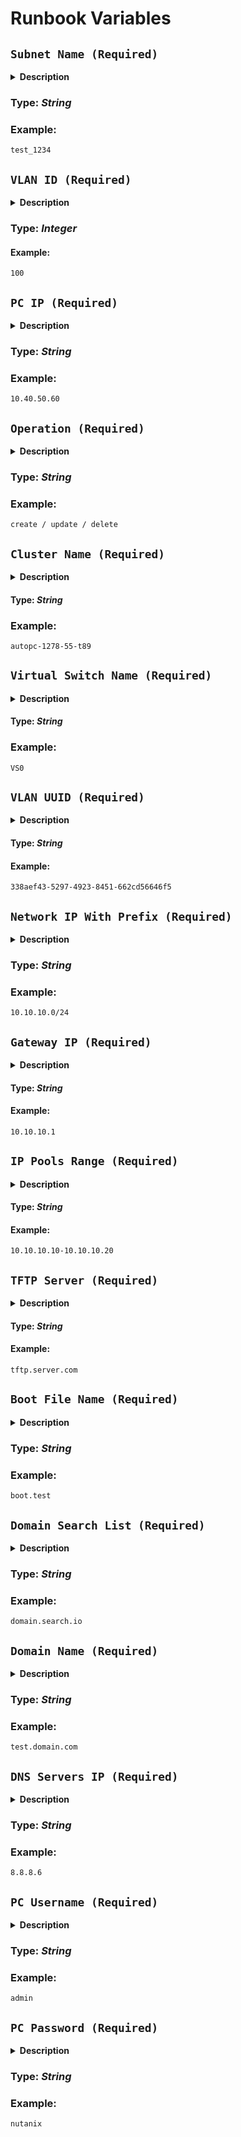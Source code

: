 # Runbook Variables

## **`Subnet Name (Required)`** 

  <details>
  <summary><b>Description</b></summary>
  The Nutanix Subnet of VLAN type refers to a virtual local area network (VLAN) subnet that is created and managed within a Nutanix cluster. It allows multiple networks to coexist on the same physical network, and can be used to segregate traffic based on specific requirements, such as security or performance. The Nutanix VLAN Subnet Name variable is typically used to identify and manage this type of subnet.
  </details>  
  
  ### **Type:** _String_

  ### **Example:**
  ```
  test_1234
  ```

## **`VLAN ID (Required)`**

  <details>
  <summary><b>Description</b></summary>
  A VLAN Subnet VLAN ID is a numerical identifier assigned to a virtual local area network (VLAN) subnet within a larger network. It is used to differentiate traffic on the network and enable better network management, particularly in larger environments where multiple VLANs are in use. In the context of Nutanix, the VLAN Subnet VLAN ID variable may be used to assign a unique ID to a VLAN subnet that is being managed within a Nutanix cluster.
  </details>

  ### **Type:** _Integer_

  #### **Example:**
  ```
  100
  ```

## **`PC IP (Required)`**

  <details>
  <summary><b>Description</b></summary>
   The Nutanix Prism Central IP is the network address or IP address of the Nutanix Prism Central management platform. It is the location where you can access the central management console for managing Nutanix clusters, including virtualization, storage, and networking resources. You can use this IP address to connect to the Prism Central instance from a web browser or through API calls to automate management tasks. It is important to keep the Nutanix Prism Central IP secure, as it provides access to the management platform and the Nutanix clusters it manages.
  </details>

  ### **Type:** _String_

  ### **Example:**
  ```
  10.40.50.60
  ```

## **`Operation (Required)`**

  <details>
  <summary><b>Description</b></summary>
    This variable is used to determine the type of operation to perform on a Nutanix VLAN subnet. It should be set to 'create', 'update', or 'delete', depending on the desired action.

    'create': Use this option to create a new Nutanix VLAN subnet.
    'update': Use this option to modify an existing Nutanix VLAN subnet.
    'delete': Use this option to remove an existing Nutanix VLAN subnet.

    The value of this variable will determine the specific API call that will be made to the Nutanix management platform, so it is crucial to ensure that the correct value is set for the intended operation.

    Note that some operations may require additional parameters or configuration options, depending on the specific resource being created, updated, or deleted. Refer to the Nutanix documentation and API reference for more details on the requirements for each operation.

    It is important to note that Nutanix VLAN subnets play a crucial role in managing virtual networks within a Nutanix cluster. Therefore, any modifications made to these subnets can have an impact on the overall performance of the cluster. To avoid any potential issues, it is recommended to adhere to best practices and thoroughly test any changes in a non-production environment before deploying them in a production environment.

  </details>

  ### **Type:** _String_

  ### **Example:**
  ```
  create / update / delete
  ```

## **`Cluster Name (Required)`**

  <details>
  <summary><b>Description</b></summary>
  The Nutanix Cluster Name variable is used to store the name of the Nutanix cluster being managed. It is a critical identifier for the cluster within the Nutanix environment and in external systems that interact with the cluster.

  The Nutanix cluster is a group of Nutanix nodes that work together to provide a scalable, highly available, and performant infrastructure for virtualized workloads. The cluster uses software-defined storage and hyperconverged infrastructure (HCI) technology to provide a distributed file system that aggregates the local storage of each node and presents it as a single shared pool of storage to the virtual machines running on the cluster.

  The Nutanix Cluster Name variable is typically used in conjunction with other Nutanix management variables, such as the Prism Central IP address, to manage the Nutanix cluster. It should be set to a unique and descriptive name that accurately reflects the purpose and function of the Nutanix cluster.

  Maintaining the Nutanix Cluster Name variable is crucial to ensure that the cluster remains identifiable and correctly configured. This helps to avoid any confusion with other clusters in the environment and ensures that the Nutanix cluster can be effectively managed and monitored.

  </details>

  #### **Type:** _String_

  ### **Example:**
  ```
  autopc-1278-55-t89
  ```

## **`Virtual Switch Name (Required)`**

  <details>
  <summary><b>Description</b></summary>
    The Nutanix VLAN Subnet Virtual Switch Name variable is used to store the name of the virtual switch associated with the VLAN subnet in the Nutanix environment. This virtual switch is used to provide connectivity between virtual machines and other resources within the Nutanix cluster.
  </details>

  #### **Type:** _String_

  ### **Example:**
  ```
  VS0
  ```

## **`VLAN UUID (Required)`**

  <details>
  <summary><b>Description</b></summary>
    The Nutanix VLAN Subnet VLAN UUID variable stores the unique identifier (UUID) of the VLAN associated with the subnet being managed in a Nutanix cluster. The VLAN UUID is used to uniquely identify the VLAN and associate it with the corresponding subnet. This variable is typically used in conjunction with other Nutanix management variables, such as the VLAN Subnet Name and Virtual Switch Name, to manage virtual networks within a Nutanix cluster. It is important to ensure that the correct VLAN UUID is set when creating, updating, or deleting a VLAN subnet to avoid any conflicts or unintended changes to the Nutanix environment.
  </details>

  #### **Type:** _String_

  #### **Example:**
  ```
  338aef43-5297-4923-8451-662cd56646f5
  ```

## **`Network IP With Prefix (Required)`**

  <details>
  <summary><b>Description</b></summary>
  The Nutanix VLAN network IP is used to identify and segment the network traffic within the Nutanix environment. It consists of the network IP address and the corresponding prefix.

  - Network IP: `10.0.0.0`
  - Prefix: `24`

  The network IP and prefix together define the range of IP addresses available within the Nutanix VLAN network. In this case, the network IP is `10.0.0.0` and the prefix length is `24`, which means that the network has `256` available IP addresses.

  Make sure to configure your Nutanix VLAN network devices and systems with the appropriate IP addresses and subnet masks based on the network IP and prefix specified above.

  </details>

  ### **Type:** _String_

  ### **Example:**
  ```
  10.10.10.0/24
  ```

## **`Gateway IP (Required)`**

  <details>
  <summary><b>Description</b></summary>
  The Nutanix VLAN network gateway IP is the IP address assigned to the default gateway within the VLAN network. It serves as the entry point for network traffic between the Nutanix cluster and external networks.

  - Gateway IP: `10.0.0.1`

  The gateway IP specified above, `10.0.0.1`, should be configured as the default gateway for devices within the Nutanix VLAN network. This ensures proper routing of network traffic to and from the Nutanix cluster.

  It is important to configure the network devices and systems within the Nutanix VLAN network to use the correct gateway IP address. This allows for seamless communication between the Nutanix infrastructure and other networks or devices.
  </details>

  #### **Type:** _String_

  #### **Example:**
  ```
  10.10.10.1
  ```

## **`IP Pools Range (Required)`**

  <details>
  <summary><b>Description</b></summary>
  The Nutanix VLAN network IP pools range defines the range of IP addresses available for assignment to virtual machines (VMs) and other network entities within the VLAN network. It helps in managing and allocating IP addresses efficiently.

  - Start IP: `10.0.0.10`
  - End IP: `10.0.0.50`

  The IP pools range specified above, from `10.0.0.10` to `10.0.0.50`, encompasses a total of `41` IP addresses. These addresses can be dynamically assigned to VMs and other network resources within the Nutanix VLAN network.

  When provisioning new VMs or allocating IP addresses for other network entities, ensure that the assigned IP addresses fall within this specified IP pools range. This helps prevent conflicts and ensures proper IP address management within the Nutanix environment.

  It is recommended to regularly monitor and update the IP pools range as per the network requirements to accommodate the growing needs of the Nutanix VLAN network.

  In the example above, the documentation provides an explanation of the Nutanix VLAN network IP pools range and its significance in IP address management. It specifies the start IP (10.0.0.10) and end IP (10.0.0.50) of the IP pools range, along with the total number of available addresses. The documentation also highlights the importance of assigning IP addresses within the specified range to prevent conflicts. The markdown formatting helps present the information in a clear and organized manner.

  </details>

  #### **Type:** _String_

  #### **Example:**
  ```
  10.10.10.10-10.10.10.20
  ```
## **`TFTP Server (Required)`**

  <details>
  <summary><b>Description</b></summary>
  The Nutanix VLAN TFTP server is used for network booting and firmware upgrades within the VLAN network. It allows for easy file transfer and deployment of operating system images, configuration files, and firmware updates to network devices.

  - TFTP Server IP: `10.0.0.100`
  - TFTP Server Port: `69`

  To utilize the Nutanix VLAN TFTP server, configure network devices or systems within the VLAN network to use the following TFTP server IP and port:

  - TFTP Server IP: `10.0.0.100`
  - TFTP Server Port: `69`

  Ensure that the TFTP server IP address and port are properly configured on the target devices to enable successful file transfers and network booting operations.

  Additionally, make sure that the necessary files, such as operating system images or firmware updates, are available on the TFTP server and accessible to the devices in the VLAN network.

  Note: TFTP is a lightweight file transfer protocol commonly used for network booting and firmware updates. It operates over UDP (User Datagram Protocol) and does not provide encryption or authentication. Exercise caution when using TFTP for transferring sensitive or critical files.

  In the above example, the documentation provides an explanation of the Nutanix VLAN TFTP server and its purpose in network booting and firmware upgrades. It specifies the TFTP server IP (10.0.0.100) and port (69) to be configured on the network devices within the VLAN network. The documentation also includes a note about the limitations of TFTP and the need for caution when transferring sensitive files. The markdown formatting helps present the information in a structured and readable format.

  </details>

  #### **Type:** _String_

  #### **Example:**

  ```
  tftp.server.com
  ```
## **`Boot File Name (Required)`**

  <details>
  <summary><b>Description</b></summary>
  The Nutanix VLAN boot file name specifies the file that network devices within the VLAN network should retrieve and execute during the boot process. It is used for network booting and provisioning operating systems or other bootable images.

  - Boot File Name: `pxelinux.0`

  To configure network devices for booting within the Nutanix VLAN network, ensure that the following boot file name is set:

  - Boot File Name: `pxelinux.0`

  The specified boot file name should be accessible on the designated TFTP server or boot server within the VLAN network. It contains the necessary instructions and configuration for network booting and subsequent system provisioning.

  Ensure that the boot file is correctly configured and available on the TFTP server, and that network devices are configured to request and retrieve the correct boot file during the boot process.

  Note: The boot file name may vary depending on the specific network boot infrastructure and configuration used within the Nutanix VLAN network.

  In the example above, the documentation provides an explanation of the Nutanix VLAN boot file name and its role in the network booting process. It specifies the boot file name (pxelinux.0) to be configured on network devices within the VLAN network. The documentation also includes a note about the potential variations in the boot file name based on specific network boot infrastructure. The markdown formatting helps present the information in a clear and structured manner.

  </details>

  ### **Type:** _String_

  ### **Example:**
  ```
  boot.test
  ```

## **`Domain Search List (Required)`**

  <details>
  <summary><b>Description</b></summary>
  The Nutanix VLAN subnet domain search list specifies the domain names that network devices within the VLAN subnet should search when resolving hostnames. It helps streamline DNS resolution and simplifies the process of accessing resources within the VLAN network.

  - Domain Search List: `example.com`, `internal.example.com`

  To configure network devices within the Nutanix VLAN subnet for DNS resolution, set the following domain search list:

  - Domain Search List:
    - `example.com`
    - `internal.example.com`

  The specified domain search list should be configured on the DNS settings of the network devices within the VLAN subnet. It allows these devices to search the specified domain names when attempting to resolve hostnames.

  Ensure that the domain names listed in the search list are valid and correspond to the appropriate DNS infrastructure within the Nutanix VLAN subnet.

  By configuring the domain search list, users and applications within the VLAN subnet can conveniently access resources using simplified hostnames without specifying the full domain name.

  Note: The actual domain names in the search list may vary based on your specific network configuration and requirements within the Nutanix VLAN subnet.
  </details>

  ### **Type:** _String_

  ### **Example:**
  ```
  domain.search.io
  ```
## **`Domain Name (Required)`**

  <details>
  <summary><b>Description</b></summary>
  The Nutanix VLAN subnet domain name is used to define the domain for the network devices within the VLAN subnet. It allows for logical grouping of devices and simplifies the management of DNS records and hostnames within the subnet.

  - Domain Name: `example.com`

  To configure the domain for network devices within the Nutanix VLAN subnet, set the following domain name:

  - Domain Name: `example.com`

  Ensure that the specified domain name accurately represents the intended domain for the VLAN subnet. This domain name will be used for DNS resolution and hostname assignment within the subnet.

  When configuring DNS settings for devices within the VLAN subnet, make sure to specify the domain name as `example.com` to ensure proper resolution of hostnames and seamless communication within the subnet.

  Note: The actual domain name may vary based on your specific network configuration and requirements within the Nutanix VLAN subnet.
 </details>

  ### **Type:** _String_

  ### **Example:**
  ```
  test.domain.com
  ```

## **`DNS Servers IP (Required)`**

  <details>
  <summary><b>Description</b></summary>

  The Nutanix VLAN subnet DNS servers are responsible for resolving domain names to IP addresses within the VLAN subnet. They play a crucial role in enabling proper network communication and access to resources.

  - DNS Server 1: `10.0.0.1`
  - DNS Server 2: `10.0.0.2`

  To configure DNS settings for network devices within the Nutanix VLAN subnet, set the following DNS server IP addresses:

  - DNS Server 1: `10.0.0.1`
  - DNS Server 2: `10.0.0.2`

  Make sure to enter the correct IP addresses of the DNS servers provided by your network infrastructure. These DNS servers will handle the resolution of domain names and allow network devices within the VLAN subnet to access resources using hostnames.

  Verify that the DNS servers are operational and accessible from devices within the VLAN subnet to ensure reliable DNS resolution.

  Note: The actual IP addresses of the DNS servers may vary based on your specific network configuration and requirements within the Nutanix VLAN subnet.

</details>

  ### **Type:** _String_

  ### **Example:**
  ```
  8.8.8.6
  ```

## **`PC Username (Required)`**

  <details>
  <summary><b>Description</b></summary>
  The Nutanix Prism Central Username variable is used to specify the username that is used to authenticate with the Nutanix Prism Central management interface.

  Prism Central is a web-based management interface that provides a centralized view of multiple Nutanix clusters. The Nutanix Prism Central Username variable should be set to the username that has been granted access to the Prism Central management interface.

  It is important to ensure that the Nutanix Prism Central Username variable is correctly configured and kept up-to-date to ensure that the Nutanix clusters can be managed effectively. The username specified in this variable should have the appropriate level of permissions to perform the required management tasks in Prism Central.
  </details>

  ### **Type:** _String_

  ### **Example:**
  ```
  admin
  ```

## **`PC Password (Required)`**

  <details>
  <summary><b>Description</b></summary>
  The Nutanix Prism Central Password variable is used to store the password that is used to authenticate with the Nutanix Prism Central management interface.

  Prism Central is a web-based management interface that provides a centralized view of multiple Nutanix clusters. The Nutanix Prism Central Password variable should be set to the password that corresponds to the username specified in the Nutanix Prism Central Username variable.

  It is important to ensure that the Nutanix Prism Central Password variable is kept secure and protected. The password should be stored in a secure manner, such as using a password manager or an encrypted file, and should not be shared with unauthorized individuals. Additionally, it is recommended to periodically change the password for security reasons.
  </details>

  ### **Type:** _String_

  ### **Example:**
  ```
  nutanix
  ```
